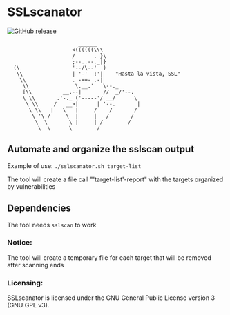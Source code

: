 # SSLscanator
[![GitHub release](https://img.shields.io/github/v/release/matthernet/sslscanator)](https://github.com/matthernet/sslscanator/releases/)

```shell
                       ______
                     <((((((\\\
                     /      . }\
                     ;--..--._|}
  (\                 '--/\--'  )
   \\                | '-'  :'|    "Hasta la vista, SSL"
    \\               . -==- .-|
     \\               \.__.'   \--._
     [\\          __.--|       //  _/'--.
     \ \\       .'-._ ('-----'/ __/      \
      \ \\     /   __>|      | '--.       |
       \ \\   |   \   |     /    /       /
        \ '\ /     \  |     |  _/       /
         \  \       \ |     | /        /
          \  \      \        /
```


## Automate and organize the sslscan output

Example of use: `./sslscanator.sh target-list`

The tool will create a file call "'target-list'-report" with the targets organized by vulnerabilities

## Dependencies

The tool needs ```sslscan``` to work

### Notice:

The tool will create a temporary file for each target that will be removed after scanning ends

### Licensing:

SSLscanator is licensed under the GNU General Public License version 3 (GNU GPL v3).
